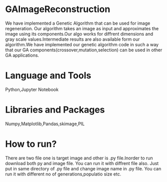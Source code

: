 # GAImageReconstruction
We have implemented a Genetic Algorithm that can be used for image regeneration. Our algorithm takes an image as input and
approximates the image using its components.Our algo works for diffrent dimensions and gray scale values.Intermediate results are also available form our algorithm.We have implemented our genetic algorithm code in such a way that our GA components(crossover,mutation,selection) can be used in other GA applications.

# Language and Tools
Python,Jupyter Notebook

# Libraries and Packages
Numpy,Matplotlib,Pandas,skimage,PIL

# How to run?
There are two file one is target image and other is .py file.Inorder to run download both py and image file. You can run it with diffrent file also. Just put in same directory of .py file and change image name in .py file. You can run it with different no of generations,populatio size etc.
